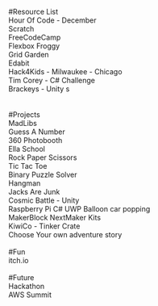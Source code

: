 #Resource List</br>
Hour Of Code - December</br>
Scratch</br>
FreeCodeCamp</br>
Flexbox Froggy</br>
Grid Garden</br>
Edabit</br>
Hack4Kids - Milwaukee - Chicago</br>
Tim Corey - C# Challenge</br>
Brackeys - Unity s</br>
</br>
</br>
#Projects</br>
MadLibs</br>
Guess A Number</br>
360 Photobooth</br>
Ella School</br>
Rock Paper Scissors</br>
Tic Tac Toe</br>
Binary Puzzle Solver</br>
Hangman</br>
Jacks Are Junk</br>
Cosmic Battle - Unity</br>
Raspberry Pi C# UWP Balloon car popping</br>
MakerBlock NextMaker Kits</br>
KiwiCo - Tinker Crate</br>
Choose Your own adventure story</br>
</br>
#Fun</br>
itch.io </br>
</br>
#Future</br>
Hackathon</br>
AWS Summit</br>